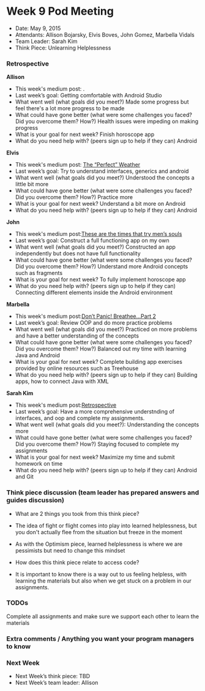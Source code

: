 # Week 9 Pod Meeting

* Date: May 9, 2015
* Attendants: Allison Bojarsky, Elvis Boves, John Gomez, Marbella Vidals
* Team Leader: Sarah Kim
* Think Piece: Unlearning Helplessness

### Retrospective

**Allison**

* This week's medium post: <a href=""></a>.
* Last week’s goal:  Getting comfortable with Android Studio
* What went well (what goals did you meet?) Made some progress but feel there's a lot more progress to be made
* What could have gone better (what were some challenges you faced? Did you overcome them? How?) Health issues were impeding on making progress
* What is your goal for next week? Finish horoscope app
* What do you need help with? (peers sign up to help if they can) Android

**Elvis**

* This week's medium post: <a href="https://medium.com/@BovesElvis/the-perfect-weather-587e6ad082a0">The “Perfect” Weather</a>
* Last week’s goal: Try to understand interfaces, generics and android
* What went well (what goals did you meet?) Understood the concepts a little bit more
* What could have gone better (what were some challenges you faced? Did you overcome them? How?) Practice more
* What is your goal for next week? Understand a bit more on Android
* What do you need help with? (peers sign up to help if they can) Android

**John**

* This week's medium post:<a href="https://medium.com/@lighterletter/these-are-the-times-that-try-men-s-souls-1933a92cd367">These are the times that try men’s souls</a>
* Last week’s goal: Construct a full functioning app on my own
* What went well (what goals did you meet?) Constructed an app independently but does not have full functionality
* What could have gone better (what were some challenges you faced? Did you overcome them? How?) Understand more Android concepts such as fragments
* What is your goal for next week? To fully implement horoscope app
* What do you need help with? (peers sign up to help if they can) Connecting different elements inside the Android environment

**Marbella**

* This week's medium post:<a href="https://medium.com/@Vidals047M/don-t-panic-breathee-part-2-c6c80f4c7c07">Don’t Panic! Breathee…Part 2</a>
* Last week’s goal: Review OOP and do more practice problems
* What went well (what goals did you meet?) Practiced on more problems and have a better understanding of the concepts
* What could have gone better (what were some challenges you faced? Did you overcome them? How?) Balanced out my time with learning Java and Android
* What is your goal for next week? Complete building app exercises provided by online resources such as Treehouse
* What do you need help with? (peers sign up to help if they can) Building apps, how to connect Java with XML

**Sarah Kim**

* This week's medium post:<a href="https://medium.com/@sarahkim0925/retrospective-4d66b13a37cd">Retrospective</a>
* Last week’s goal: Have a more comprehensive understnding of interfaces, and oop and complete my assignments.
* What went well (what goals did you meet?): Understanding the concepts more
* What could have gone better (what were some challenges you faced? Did you overcome them? How?) Staying focused to complete my assignments
* What is your goal for next week? Maximize my time and submit homework on time
* What do you need help with? (peers sign up to help if they can) Android and Git


### Think piece discussion (team leader has prepared answers and guides discussion)

* What are 2 things you took from this think piece? 
* The idea of fight or flight comes into play into learned helplessness, but you don't actually flee from the situation but freeze in the moment
* As with the Optimism piece, learned helplessness is where we are pessimists but need to change this mindset

* How does this think piece relate to access code?
* It is important to know there is a way out to us feeling helpless, with learning the materials but also when we get stuck on a problem in our assignments. 

### TODOs
Complete all assignments and make sure we support each other to learn the materials

### Extra comments / Anything you want your program managers to know


### Next Week

* Next Week’s think piece: TBD
* Next Week’s team leader: Allison 
